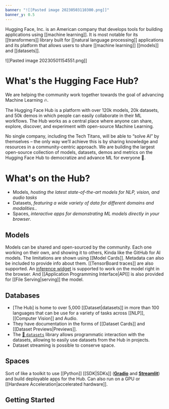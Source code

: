 ```yaml
---
banner: "![[Pasted image 20230503110300.png]]"
banner_y: 0.5
---
```


Hugging Face, Inc. is an American company that develops tools for building applications using [[machine learning]]. It is most notable for its [[transformers]] library built for [[natural language processing]] applications and its platform that allows users to share [[machine learning]] [[models]] and [[datasets]].

![[Pasted image 20230501154551.png]]

# What's the Hugging Face Hub?

We are helping the community work together towards the goal of advancing Machine Learning 🔥.

The Hugging Face Hub is a platform with over 120k models, 20k datasets, and 50k demos in which people can easily collaborate in their ML workflows. The Hub works as a central place where anyone can share, explore, discover, and experiment with open-source Machine Learning.

No single company, including the Tech Titans, will be able to “solve AI” by themselves – the only way we’ll achieve this is by sharing knowledge and resources in a community-centric approach. We are building the largest open-source collection of models, datasets, demos and metrics on the Hugging Face Hub to democratize and advance ML for everyone 🚀.

# What's on the Hub?

-   Models, _hosting the latest state-of-the-art models for NLP, vision, and audio tasks_
-   Datasets, _featuring a wide variety of data for different domains and modalities_..
-   Spaces, _interactive apps for demonstrating ML models directly in your browser_.

## Models

Models can be shared and open-sourced by the community. Each one working on their own, and showing it to others, Kinda like the GitHub for AI models. The limitations are shown using [[Model Cards]]. Metadata can also be included to provide info about them. [[TensorBoard traces]] are also supported. An [inference widget](https://huggingface.co/docs/hub/models-widgets) is supported to work on the model right in the browser. And [[Application Programming Interface|API]] is also provided for [[File Serving|serving]] the model.

## Databases

- [The Hub] is home to over 5,000 [[Dataset|datasets]] in more than 100 languages that can be use for a variety of tasks across [[NLP]], [[Computer Vision]] and Audio. 
- They have documentation in the forms of [[Dataset Cards]] and [[Dataset Previews|Previews]].
- The [🤗 `datasets`](https://huggingface.co/docs/datasets/index) library allows programmatic interaction with the datasets, allowing to easily use datasets from the Hub in projects.
- Dataset streaming is possible to conserve space.

## Spaces

Sort of like a toolkit to use [[Python]] [[SDK|SDKs]] (**[Gradio](https://gradio.app/)** and **[Streamlit](https://streamlit.io/)**) and build deployable apps for the Hub.  Can also run on a GPU or [[Hardware Acceleration|accelerated hardware]]. 


## Getting Started
